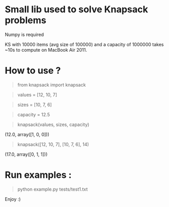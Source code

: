 Small lib used to solve Knapsack problems
=========================================

Numpy is required 

KS with 10000 items (avg size of 100000) and a capacity of 1000000 takes ~10s to compute on MacBook Air 2011.

How to use ? 
============ 

> from knapsack import knapsack

> values = [12, 10, 7]

> sizes = [10, 7, 6]

> capacity = 12.5

> knapsack(values, sizes, capacity)

(12.0, array([1, 0, 0]))

> knapsack([12, 10, 7], [10, 7, 6], 14)

(17.0, array([0, 1, 1]))


Run examples :
==============
> python example.py tests/test1.txt
 

Enjoy :) 